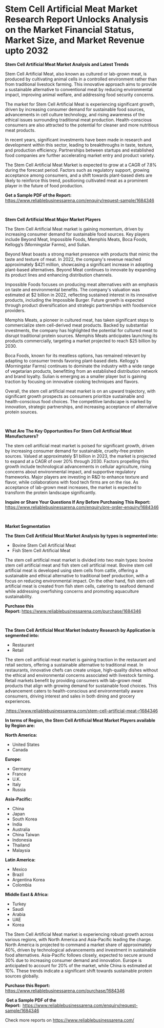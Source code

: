 <p><h1>Stem Cell Artificial Meat Market Research Report Unlocks Analysis on the Market Financial Status, Market Size, and Market Revenue upto 2032</h1></p><p><strong>Stem Cell Artificial Meat Market Analysis and Latest Trends</strong></p>
<p><p>Stem Cell Artificial Meat, also known as cultured or lab-grown meat, is produced by cultivating animal cells in a controlled environment rather than from traditional livestock farming. This innovative approach aims to provide a sustainable alternative to conventional meat by reducing environmental impact, improving animal welfare, and addressing food security concerns.</p><p>The market for Stem Cell Artificial Meat is experiencing significant growth, driven by increasing consumer demand for sustainable food sources, advancements in cell culture technology, and rising awareness of the ethical issues surrounding traditional meat production. Health-conscious consumers are also attracted to the potential for cleaner and more nutritious meat products.</p><p>In recent years, significant investments have been made in research and development within this sector, leading to breakthroughs in taste, texture, and production efficiency. Partnerships between startups and established food companies are further accelerating market entry and product variety.</p><p>The Stem Cell Artificial Meat Market is expected to grow at a CAGR of 7.8% during the forecast period. Factors such as regulatory support, growing acceptance among consumers, and a shift towards plant-based diets are likely to reinforce this trend, positioning cultivated meat as a prominent player in the future of food production.</p></p>
<p><strong>Get a Sample PDF of the Report:&nbsp;</strong> <a href="https://www.reliablebusinessarena.com/enquiry/request-sample/1684346?utm_campaign=3017&utm_medium=2&utm_source=Github&utm_content=ia&utm_term=26032025&utm_id=stem-cell-artificial-meat">https://www.reliablebusinessarena.com/enquiry/request-sample/1684346</a></p>
<p>&nbsp;</p>
<p><strong>Stem Cell Artificial Meat Major Market Players</strong></p>
<p><p>The Stem Cell Artificial Meat market is gaining momentum, driven by increasing consumer demand for sustainable food sources. Key players include Beyond Meat, Impossible Foods, Memphis Meats, Boca Foods, Kellogg’s (Morningstar Farms), and Sulian.</p><p>Beyond Meat boasts a strong market presence with products that mimic the taste and texture of meat. In 2022, the company's revenue reached approximately $421 million, showcasing a significant increase in adopting plant-based alternatives. Beyond Meat continues to innovate by expanding its product lines and enhancing distribution channels.</p><p>Impossible Foods focuses on producing meat alternatives with an emphasis on taste and environmental benefits. The company's valuation was estimated at $2 billion in 2022, reflecting sustained interest in its innovative products, including the Impossible Burger. Future growth is expected through product diversification and strategic partnerships with foodservice providers.</p><p>Memphis Meats, a pioneer in cultured meat, has taken significant steps to commercialize stem cell-derived meat products. Backed by substantial investments, the company has highlighted the potential for cultured meat to disrupt traditional protein sources. Memphis Meats anticipates launching its products commercially, targeting a market projected to reach $25 billion by 2030.</p><p>Boca Foods, known for its meatless options, has remained relevant by adapting to consumer trends favoring plant-based diets. Kellogg's (Morningstar Farms) continues to dominate the industry with a wide range of vegetarian products, benefitting from an established distribution network and brand loyalty. Sulian is emerging as a smaller player but is gaining traction by focusing on innovative cooking techniques and flavors.</p><p>Overall, the stem cell artificial meat market is on an upward trajectory, with significant growth prospects as consumers prioritize sustainable and health-conscious food choices. The competitive landscape is marked by innovation, strategic partnerships, and increasing acceptance of alternative protein sources.</p></p>
<p>&nbsp;</p>
<p><strong>What Are The Key Opportunities For Stem Cell Artificial Meat Manufacturers?</strong></p>
<p><p>The stem cell artificial meat market is poised for significant growth, driven by increasing consumer demand for sustainable, cruelty-free protein sources. Valued at approximately $1 billion in 2023, the market is projected to expand at a CAGR of over 20% through 2030. Factors propelling this growth include technological advancements in cellular agriculture, rising concerns about environmental impact, and supportive regulatory frameworks. Major players are investing in R&D to enhance texture and flavor, while collaborations with food tech firms are on the rise. As acceptance of lab-grown meat increases, the market is expected to transform the protein landscape significantly.</p></p>
<p><strong>Inquire or Share Your Questions If Any Before Purchasing This Report:</strong> <a href="https://www.reliablebusinessarena.com/enquiry/pre-order-enquiry/1684346?utm_campaign=3017&utm_medium=2&utm_source=Github&utm_content=ia&utm_term=26032025&utm_id=stem-cell-artificial-meat">https://www.reliablebusinessarena.com/enquiry/pre-order-enquiry/1684346</a></p>
<p>&nbsp;</p>
<p><strong>Market Segmentation</strong></p>
<p><strong>The Stem Cell Artificial Meat Market Analysis by types is segmented into:</strong></p>
<p><ul><li>Bovine Stem Cell Artificial Meat</li><li>Fish Stem Cell Artificial Meat</li></ul></p>
<p><p>The stem cell artificial meat market is divided into two main types: bovine stem cell artificial meat and fish stem cell artificial meat. Bovine stem cell artificial meat is developed using stem cells from cattle, offering a sustainable and ethical alternative to traditional beef production, with a focus on reducing environmental impact. On the other hand, fish stem cell artificial meat is created from fish stem cells, catering to seafood demand while addressing overfishing concerns and promoting aquaculture sustainability.</p></p>
<p><strong>Purchase this Report:&nbsp;</strong><a href="https://www.reliablebusinessarena.com/purchase/1684346?utm_campaign=3017&utm_medium=2&utm_source=Github&utm_content=ia&utm_term=26032025&utm_id=stem-cell-artificial-meat">https://www.reliablebusinessarena.com/purchase/1684346</a></p>
<p>&nbsp;</p>
<p><strong>The Stem Cell Artificial Meat Market Industry Research by Application is segmented into:</strong></p>
<p><ul><li>Restaurant</li><li>Retail</li></ul></p>
<p><p>The stem cell artificial meat market is gaining traction in the restaurant and retail sectors, offering a sustainable alternative to traditional meat. In restaurants, innovative chefs can create unique, high-quality dishes without the ethical and environmental concerns associated with livestock farming. Retail markets benefit by providing consumers with lab-grown meat products that align with growing demand for sustainable food choices. This advancement caters to health-conscious and environmentally aware consumers, driving interest and sales in both dining and grocery experiences.</p></p>
<p><a href="https://www.reliablebusinessarena.com/stem-cell-artificial-meat-r1684346?utm_campaign=3017&utm_medium=2&utm_source=Github&utm_content=ia&utm_term=26032025&utm_id=stem-cell-artificial-meat">&nbsp;https://www.reliablebusinessarena.com/stem-cell-artificial-meat-r1684346</a></p>
<p><strong>In terms of Region, the Stem Cell Artificial Meat Market Players available by Region are:</strong></p>
<p>
    <p> <strong> North America: </strong>
        <ul>
            <li>United States</li>
            <li>Canada</li>
        </ul>
        </p> 
    <p> <strong> Europe: </strong>
        <ul>
            <li>Germany</li>
            <li>France</li>
            <li>U.K.</li>
            <li>Italy</li>
            <li>Russia</li>
        </ul>
        </p> 
    <p> <strong> Asia-Pacific: </strong>
        <ul>
            <li>China</li>
            <li>Japan</li>
            <li>South Korea</li>
            <li>India</li>
            <li>Australia</li>
            <li>China Taiwan</li>
            <li>Indonesia</li>
            <li>Thailand</li>
            <li>Malaysia</li>
        </ul>
        </p> 
    <p> <strong> Latin America: </strong>
        <ul>
            <li>Mexico</li>
            <li>Brazil</li>
            <li>Argentina Korea</li>
            <li>Colombia</li>
        </ul>
        </p> 
    <p> <strong> Middle East & Africa: </strong>
        <ul>
            <li>Turkey</li>
            <li>Saudi</li>
            <li>Arabia</li>
            <li>UAE</li>
            <li>Korea</li>
        </ul>
    </p>
    </p>
<p><p>The Stem Cell Artificial Meat market is experiencing robust growth across various regions, with North America and Asia-Pacific leading the charge. North America is projected to command a market share of approximately 40%, driven by technological advancements and investment in sustainable food alternatives. Asia-Pacific follows closely, expected to secure around 30% due to increasing consumer demand and innovation. Europe is anticipated to account for 20% of the market, while China is estimated at 10%. These trends indicate a significant shift towards sustainable protein sources globally.</p></p>
<p><strong>Purchase this Report: </strong><a href="https://www.reliablebusinessarena.com/purchase/1684346?utm_campaign=3017&utm_medium=2&utm_source=Github&utm_content=ia&utm_term=26032025&utm_id=stem-cell-artificial-meat">https://www.reliablebusinessarena.com/purchase/1684346</a></p>
<p>&nbsp;<strong>Get a Sample PDF of the Report:&nbsp;&nbsp;</strong><a href="https://www.reliablebusinessarena.com/enquiry/request-sample/1684346?utm_campaign=3017&utm_medium=2&utm_source=Github&utm_content=ia&utm_term=26032025&utm_id=stem-cell-artificial-meat">https://www.reliablebusinessarena.com/enquiry/request-sample/1684346</a></p>
<p><strong></strong></p>
<p>Check more reports on <a href="https://www.reliablebusinessarena.com/?utm_campaign=3017&utm_medium=2&utm_source=Github&utm_content=ia&utm_term=26032025&utm_id=stem-cell-artificial-meat">https://www.reliablebusinessarena.com/</a></p>